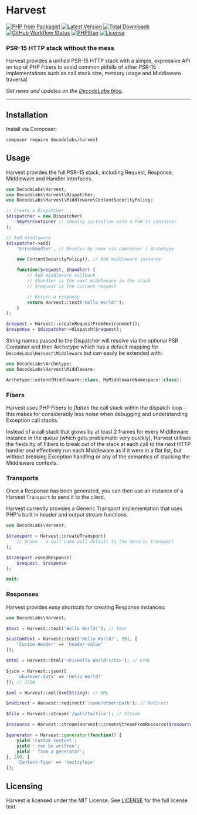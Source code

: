 # Harvest

[![PHP from Packagist](https://img.shields.io/packagist/php-v/decodelabs/harvest?style=flat)](https://packagist.org/packages/decodelabs/harvest)
[![Latest Version](https://img.shields.io/packagist/v/decodelabs/harvest.svg?style=flat)](https://packagist.org/packages/decodelabs/harvest)
[![Total Downloads](https://img.shields.io/packagist/dt/decodelabs/harvest.svg?style=flat)](https://packagist.org/packages/decodelabs/harvest)
[![GitHub Workflow Status](https://img.shields.io/github/actions/workflow/status/decodelabs/harvest/integrate.yml?branch=develop)](https://github.com/decodelabs/harvest/actions/workflows/integrate.yml)
[![PHPStan](https://img.shields.io/badge/PHPStan-enabled-44CC11.svg?longCache=true&style=flat)](https://github.com/phpstan/phpstan)
[![License](https://img.shields.io/packagist/l/decodelabs/harvest?style=flat)](https://packagist.org/packages/decodelabs/harvest)

### PSR-15 HTTP stack without the mess

Harvest provides a unified PSR-15 HTTP stack with a simple, expressive API on top of PHP Fibers to avoid common pitfalls of other PSR-15 implementations such as call stack size, memory usage and Middleware traversal.

_Get news and updates on the [DecodeLabs blog](https://blog.decodelabs.com)._

---

## Installation

Install via Composer:

```bash
composer require decodelabs/harvest
```

## Usage

Harvest provides the full PSR-15 stack, including Request, Response, Middleware and Handler interfaces.

```php
use DecodeLabs\Harvest;
use DecodeLabs\Harvest\Dispatcher;
use DecodeLabs\Harvest\Middleware\ContentSecurityPolicy;

// Create a Dispatcher
$dispatcher = new Dispatcher(
    $myPsrContainer // Ideally initialize with a PSR-11 container
);

// Add middleware
$dispatcher->add(
    'ErrorHandler', // Resolve by name via container / Archetype

    new ContentSecurityPolicy(), // Add middleware instance

    function($request, $handler) {
        // Add middleware callback
        // $handler is the next middleware in the stack
        // $request is the current request

        // Return a response
        return Harvest::text('Hello World!');
    }
);

$request = Harvest::createRequestFromEnvironment();
$response = $dispatcher->dispatch($request);
```

String names passed to the Dispatcher will resolve via the optional PSR Container and then Archetype which has a default mapping for <code>DecodeLabs\Harvest\Middleware</code> but can easily be extended with:

```php
use DecodeLabs\Archetype;
use DecodeLabs\Harvest\Middleware;

Archetype::extend(Middleware::class, MyMiddlewareNamespace::class);
```

### Fibers

Harvest uses PHP Fibers to _flatten_ the call stack within the dispatch loop - this makes for considerably less _noise_ when debugging and understanding Exception call stacks.

Instead of a call stack that grows by at least 2 frames for every Middleware instance in the queue (which gets problematic very quickly), Harvest utilises the flexbility of Fibers to break out of the stack at each call to the _next_ HTTP handler and effectively run each Middleware as if it were in a flat list, but without breaking Exception handling or any of the semantics of stacking the Middleware contexts.

### Transports

Once a Response has been generated, you can then use an instance of a Harvest <code>Transport</code> to send it to the client.

Harvest currently provides a Generic Transport implementation that uses PHP's built in header and output stream functions.

```php
use DecodeLabs\Harvest;

$transport = Harvest::createTransport(
    // $name - a null name will default to the Generic transport
);

$transport->sendResponse(
    $request, $response
);

exit;
```

### Responses

Harvest provides easy shortcuts for creating Response instances:

```php
use DecodeLabs\Harvest;

$text = Harvest::text('Hello World!'); // Text

$customText = Harvest::text('Hello World!', 201, [
    'Custom-Header' => 'header-value'
]);

$html = Harvest::html('<h1>Hello World!</h1>'); // HTML

$json = Harvest::json([
    'whatever-data' => 'Hello World!'
]); // JSON

$xml = Harvest::xml($xmlString); // XML

$redirect = Harvest::redirect('/some/other/path'); // Redirect

$file = Harvest::stream('/path/to/file'); // Stream

$resource = Harvest::stream(Harvest::createStreamFromResource($resource)); // Stream

$generator = Harvest::generator(function() {
    yield 'Custom content';
    yield ' can be written';
    yield ' from a generator';
}, 200, [
    'Content-Type' => 'text/plain'
]);
```

## Licensing

Harvest is licensed under the MIT License. See [LICENSE](./LICENSE) for the full license text.
